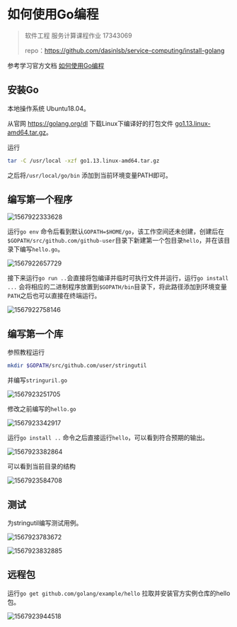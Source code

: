 # 如何使用Go编程

> 软件工程 服务计算课程作业 17343069 
>
> repo：https://github.com/dasinlsb/service-computing/install-golang

参考学习官方文档 [如何使用Go编程](https://go-zh.org/doc/code.html)

## 安装Go

本地操作系统 Ubuntu18.04。

从官网 https://golang.org/dl 下载Linux下编译好的打包文件 [go1.13.linux-amd64.tar.gz](https://dl.google.com/go/go1.13.linux-amd64.tar.gz)。

运行

```bash
tar -C /usr/local -xzf go1.13.linux-amd64.tar.gz
```

之后将`/usr/local/go/bin` 添加到当前环境变量PATH即可。

## 编写第一个程序

![1567922333628](assets/1567922333628.png)

运行`go env` 命令后看到默认`GOPATH=$HOME/go`，该工作空间还未创建，创建后在`$GOPATH/src/github.com/github-user`目录下新建第一个包目录`hello`，并在该目录下编写`hello.go`。

![1567922657729](assets/1567922657729.png)

接下来运行`go run ..`会直接将包编译并临时可执行文件并运行，运行`go install ...` 会将相应的二进制程序放置到`$GOPATH/bin`目录下，将此路径添加到环境变量`PATH`之后也可以直接在终端运行。

![1567922758146](assets/1567922758146.png)

## 编写第一个库

参照教程运行

```bash
mkdir $GOPATH/src/github.com/user/stringutil
```

并编写`stringuril.go`

![1567923251705](assets/1567923251705.png)

修改之前编写的`hello.go`

![1567923342917](assets/1567923342917.png)

运行`go install ..` 命令之后直接运行`hello`，可以看到符合预期的输出。 

![1567923382864](assets/1567923382864.png)

可以看到当前目录的结构

![1567923584708](assets/1567923584708.png)

## 测试

为stringutil编写测试用例。

![1567923783672](assets/1567923783672.png)

![1567923832885](assets/1567923832885.png)

## 远程包

运行`go get github.com/golang/example/hello` 拉取并安装官方实例仓库的hello包。

![1567923944518](assets/1567923944518.png)